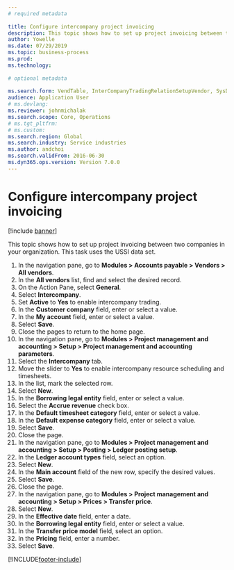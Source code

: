 ```yaml
--- 
# required metadata 
 
title: Configure intercompany project invoicing
description: This topic shows how to set up project invoicing between two companies in your organization. 
author: Yowelle
ms.date: 07/29/2019
ms.topic: business-process 
ms.prod:  
ms.technology:  
 
# optional metadata 
 
ms.search.form: VendTable, InterCompanyTradingRelationSetupVendor, SysDataAreaSelectLookup, ProjParameters, ProjPosting, ProjTransferPrice   
audience: Application User 
# ms.devlang:  
ms.reviewer: johnmichalak
ms.search.scope: Core, Operations 
# ms.tgt_pltfrm:  
# ms.custom:  
ms.search.region: Global
ms.search.industry: Service industries
ms.author: andchoi
ms.search.validFrom: 2016-06-30 
ms.dyn365.ops.version: Version 7.0.0 
---
```

# Configure intercompany project invoicing

[!include [banner](../../includes/banner.md)]

This topic shows how to set up project invoicing between two companies in your organization. This task uses the USSI data set.

1. In the navigation pane, go to **Modules > Accounts payable > Vendors > All vendors**.
2. In the **All vendors** list, find and select the desired record.
3. On the Action Pane, select **General**.
4. Select **Intercompany**.
5. Set **Active** to **Yes** to enable intercompany trading.
6. In the **Customer company** field, enter or select a value.
7. In the **My account** field, enter or select a value.
8. Select **Save**.
9. Close the pages to return to the home page.
10. In the navigation pane, go to **Modules > Project management and accounting > Setup > Project management and accounting parameters**.
11. Select the **Intercompany** tab.
12. Move the slider to **Yes** to enable intercompany resource scheduling and timesheets.
13. In the list, mark the selected row.
14. Select **New**.
15. In the **Borrowing legal entity** field, enter or select a value.
16. Select the **Accrue revenue** check box.
17. In the **Default timesheet category** field, enter or select a value.
18. In the **Default expense category** field, enter or select a value.
19. Select **Save**.
20. Close the page.
21. In the navigation pane, go to **Modules > Project management and accounting > Setup > Posting > Ledger posting setup**.
22. In the **Ledger account types** field, select an option.
23. Select **New**.
24. In the **Main account** field of the new row, specify the desired values.
25. Select **Save**.
26. Close the page.
27. In the navigation pane, go to **Modules > Project management and accounting > Setup > Prices > Transfer price**.
28. Select **New**.
29. In the **Effective date** field, enter a date.
30. In the **Borrowing legal entity** field, enter or select a value.
31. In the **Transfer price model** field, select an option.
32. In the **Pricing** field, enter a number.
33. Select **Save**.



[!INCLUDE[footer-include](../../includes/footer-banner.md)]